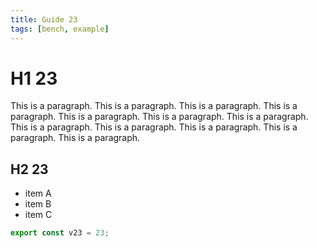 ```yaml
---
title: Guide 23
tags: [bench, example]
---
```


# H1 23

This is a paragraph. This is a paragraph. This is a paragraph. This is a paragraph. This is a paragraph. This is a paragraph. This is a paragraph. This is a paragraph. This is a paragraph. This is a paragraph. This is a paragraph. This is a paragraph. 

## H2 23

- item A
- item B
- item C

```ts
export const v23 = 23;
```